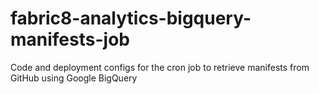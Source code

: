# fabric8-analytics-bigquery-manifests-job
Code and deployment configs for the cron job to retrieve manifests from GitHub using Google BigQuery
